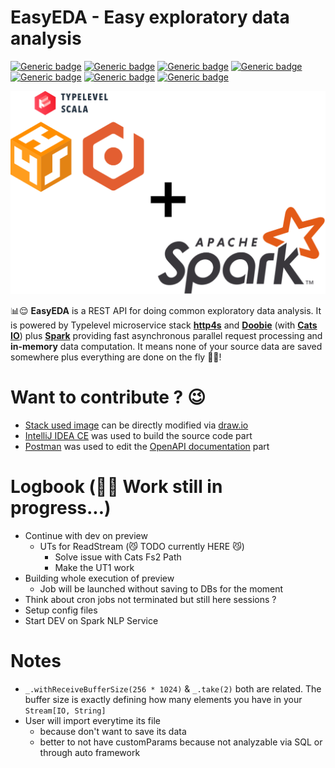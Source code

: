 # EasyEDA - Easy exploratory data analysis

[![Generic badge](https://img.shields.io/badge/Scala-2.13-darkred.svg?style=plastic)](https://www.scala-lang.org/)
[![Generic badge](https://img.shields.io/badge/http4s-0.23-red.svg?style=plastic)](https://http4s.org/#)
[![Generic badge](https://img.shields.io/badge/Doobie-1.0-orangered.svg?style=plastic)](https://tpolecat.github.io/doobie/)
[![Generic badge](https://img.shields.io/badge/Spark-3.3-orange.svg?style=plastic)](https://spark.apache.org/)
[![Generic badge](https://img.shields.io/badge/SwaggerUI-4.14-green.svg?style=plastic)](https://swagger.io/)
[![Generic badge](https://img.shields.io/badge/SBT-1.7-blue.svg?style=plastic)](https://www.scala-sbt.org/)
[![Generic badge](https://img.shields.io/badge/OpenJDK-11-white.svg?style=plastic)](https://adoptium.net/)

![stackUsed](docs/stackUsed.png)

📊😌 **EasyEDA** is a REST API for doing common exploratory data analysis.
It is powered by Typelevel microservice stack **[http4s](https://http4s.org/v0.23/docs/quickstart.html)**
and **[Doobie](https://tpolecat.github.io/doobie/)** (with **[Cats IO](https://typelevel.org/cats-effect/)**)
plus **[Spark](https://spark.apache.org/docs/3.3.3/)**
providing fast asynchronous parallel request processing and **in-memory** data computation.
It means none of your source data are saved somewhere plus everything are done on the fly 🚀🤩!


# Want to contribute ? 😉

- [Stack used image](docs/stackUsed.png) can be directly modified via [draw.io](https://app.diagrams.net/)
- [IntelliJ IDEA CE](https://www.jetbrains.com/idea/) was used to build the source code part
- [Postman](https://www.postman.com/) was used to edit the [OpenAPI documentation](src/main/resources/swagger/openapi.yaml) part


# Logbook (🙏😣 Work still in progress...)

- Continue with dev on preview
  - UTs for ReadStream (😼 TODO currently HERE 😼)
    - Solve issue with Cats Fs2 Path
    - Make the UT1 work
- Building whole execution of preview
  - Job will be launched without saving to DBs for the moment
- Think about cron jobs not terminated but still here sessions ?
- Setup config files
- Start DEV on Spark NLP Service


# Notes

- `_.withReceiveBufferSize(256 * 1024)` & `_.take(2)` both are related. The buffer size is exactly defining how many
elements you have in your `Stream[IO, String]`
- User will import everytime its file
  - because don't want to save its data
  - better to not have customParams because not analyzable via SQL or through auto framework